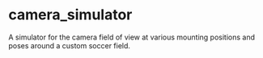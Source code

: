 # camera_simulator
A simulator for the camera field of view at various mounting positions and poses around a custom soccer field.
